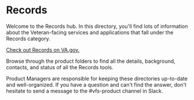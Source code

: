 # Records
Welcome to the Records hub. In this directory, you'll find lots of information about the Veteran-facing services and applications that fall under the Records category.

[Check out Records on VA.gov.](https://www.va.gov/records/)

Browse through the product folders to find all the details, background, contacts, and status of all the Records tools. 

Product Managers are responsible for keeping these directories up-to-date and well-organized. If you have a question and can't find the answer, don't hesitate to send a message to the #vfs-product channel in Slack.
